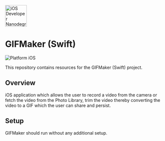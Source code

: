 <img src="https://s3-us-west-1.amazonaws.com/udacity-content/degrees/catalog-images/nd003.png" alt="iOS Developer Nanodegree logo" height="70" >

# GIFMaker (Swift)

![Platform iOS](https://img.shields.io/badge/nanodegree-iOS-blue.svg)

This repository contains resources for the GIFMaker (Swift) project.

## Overview

iOS application which  allows the user to record a video from the camera or fetch the video from the Photo Library, trim the video thereby converting the video to a GIF which the user can share and persist.

## Setup

GIFMaker should run without any additional setup.


